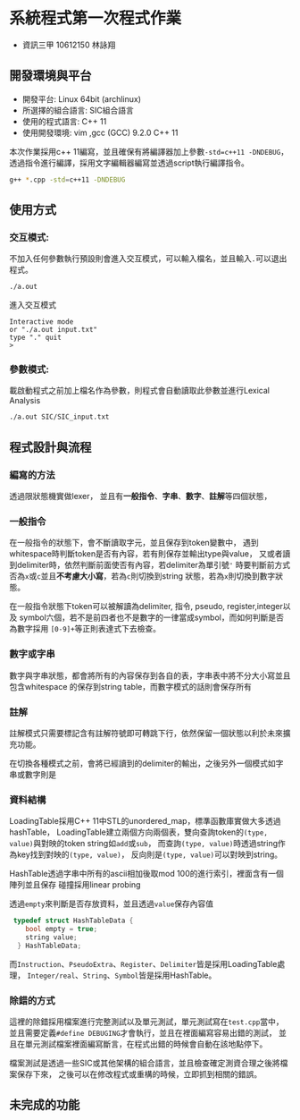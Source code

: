 # 系統程式第一次程式作業
- 資訊三甲 10612150 林詠翔

## 開發環境與平台
- 開發平台: Linux 64bit (archlinux)
- 所選擇的組合語言: SIC組合語言
- 使用的程式語言: C++ 11
- 使用開發環境: vim ,gcc (GCC) 9.2.0 C++ 11

本次作業採用c++ 11編寫，並且確保有將編譯器加上參數`-std=c++11 -DNDEBUG`，透過指令進行編譯，採用文字編輯器編寫並透過script執行編譯指令。
``` bash
g++ *.cpp -std=c++11 -DNDEBUG 
```

## 使用方式
### 交互模式:
不加入任何參數執行預設則會進入交互模式，可以輸入檔名，並且輸入`.`可以退出程式。
``` bash
./a.out
```

進入交互模式
``` plaintext
Interactive mode
or "./a.out input.txt"
type "." quit
>
```

### 參數模式:
載啟動程式之前加上檔名作為參數，則程式會自動讀取此參數並進行Lexical Analysis
``` bash
./a.out SIC/SIC_input.txt
```

## 程式設計與流程
### 編寫的方法
透過限狀態機實做lexer，
並且有**一般指令**、**字串**、**數字**、**註解**等四個狀態，

### 一般指令
在一般指令的狀態下，會不斷讀取字元，並且保存到token變數中，
遇到whitespace時判斷token是否有內容，若有則保存並輸出type與value，
又或者讀到delimiter時，依然判斷前面使否有內容，若delimiter為單引號`'`
時要判斷前方式否為`x`或`c`並且**不考慮大小寫**，若為`c`則切換到string
狀態，若為`x`則切換到數字狀態。

在一般指令狀態下token可以被解讀為delimiter, 指令, pseudo, register,integer以及
symbol六個，若不是前四者也不是數字的一律當成symbol，而如何判斷是否為數字採用
`[0-9]+`等正則表達式下去檢查。

### 數字或字串
數字與字串狀態，都會將所有的內容保存到各自的表，字串表中將不分大小寫並且包含whitespace
的保存到string table，而數字模式的話則會保存所有

### 註解
註解模式只需要標記含有註解符號即可轉跳下行，依然保留一個狀態以利於未來擴充功能。

在切換各種模式之前，會將已經讀到的delimiter的輸出，之後另外一個模式如字串或數字則是

### 資料結構
 
LoadingTable採用C++ 11中STL的unordered_map，標準函數庫實做大多透過hashTable，
LoadingTable建立兩個方向兩個表，雙向查詢token的`(type, value)`與對映的token string如`add`或`sub`，
而查詢`(type, value)`時透過string作為key找到對映的`(type, value)`，
反向則是`(type, value)`可以對映到string。

HashTable透過字串中所有的ascii相加後取mod 100的進行索引，裡面含有一個陣列並且保存
碰撞採用linear probing

透過`empty`來判斷是否存放資料，並且透過`value`保存內容值
``` c++
 typedef struct HashTableData {
    bool empty = true;
    string value;
  } HashTableData;
```

而`Instruction`、`PseudoExtra`、`Register`、`Delimiter`皆是採用LoadingTable處理，
`Integer/real`、`String`、`Symbol`皆是採用HashTable。

### 除錯的方式
這裡的除錯採用檔案進行完整測試以及單元測試，單元測試寫在`test.cpp`當中，
並且需要定義`#define DEBUGING`才會執行，並且在裡面編寫容易出錯的測試，
並且在單元測試檔案裡面編寫斷言，在程式出錯的時候會自動在該地點停下。

檔案測試是透過一些SIC或其他架構的組合語言，並且檢查確定測資合理之後將檔案保存下來，
之後可以在修改程式或重構的時候，立即抓到相關的錯誤。

## 未完成的功能

